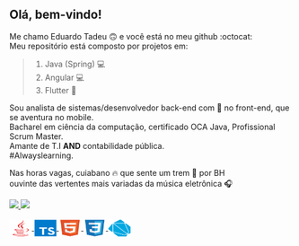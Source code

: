 ## Olá, bem-vindo!
Me chamo Eduardo Tadeu :upside_down_face: e você está no meu github :octocat:  <br>
Meu repositório está composto por projetos em:
>1. Java (Spring) :computer: 
>2. Angular :computer: 
>3. Flutter :iphone: 

Sou analista de sistemas/desenvolvedor back-end com :foot: no front-end, que se aventura no mobile. <br>
Bacharel em ciência da computação, certificado OCA Java, Profissional Scrum Master.  <br>
Amante de T.I **AND** contabilidade pública. <br>
#Alwayslearning.<br>

Nas horas vagas, cuiabano :fire: que sente um trem :steam_locomotive: por BH  <br>
ouvinte das vertentes mais variadas da música eletrônica :headphones:

<div>
  <a href="https://github.com/eduardotsilva">
  <img height="180em" src="https://github-readme-stats.vercel.app/api?username=eduardotsilva&show_icons=true&theme=dracula&include_all_commits=true&count_private=true"/>
  <img height="180em" src="https://github-readme-stats.vercel.app/api/top-langs/?username=eduardotsilva&layout=compact&langs_count=16&theme=dracula"/>
<div>

<div style="display: inline_block"><br>
  <img align="center" height="30" width="40" src="https://raw.githubusercontent.com/devicons/devicon/master/icons/java/java-plain.svg">
  <img align="center" height="30" width="40" src="https://raw.githubusercontent.com/devicons/devicon/master/icons/typescript/typescript-plain.svg">
  <img align="center" height="30" width="40" src="https://raw.githubusercontent.com/devicons/devicon/master/icons/html5/html5-original.svg">
  <img align="center" height="30" width="40" src="https://raw.githubusercontent.com/devicons/devicon/master/icons/css3/css3-original.svg">
  <img align="center" height="30" width="40" src="https://raw.githubusercontent.com/devicons/devicon/master/icons/dart/dart-plain.svg">
</div>
